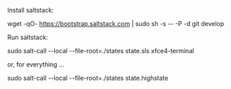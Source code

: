 Install saltstack:

wget -qO- https://bootstrap.saltstack.com | sudo sh -s -- -P -d git develop

Run saltstack:

sudo salt-call --local --file-root=./states state.sls xfce4-terminal

or, for everything ...

sudo salt-call --local --file-root=./states state.highstate
